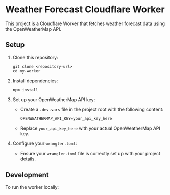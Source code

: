 # Weather Forecast Cloudflare Worker

This project is a Cloudflare Worker that fetches weather forecast data using the OpenWeatherMap API.

## Setup

1. Clone this repository:
   ```
   git clone <repository-url>
   cd my-worker
   ```

2. Install dependencies:
   ```
   npm install
   ```

3. Set up your OpenWeatherMap API key:
   - Create a `.dev.vars` file in the project root with the following content:
     ```
     OPENWEATHERMAP_API_KEY=your_api_key_here
     ```
   - Replace `your_api_key_here` with your actual OpenWeatherMap API key.

4. Configure your `wrangler.toml`:
   - Ensure your `wrangler.toml` file is correctly set up with your project details.

## Development

To run the worker locally:
